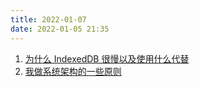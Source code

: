 ```yaml
---
title: 2022-01-07
date: 2022-01-05 21:35
---
```


1. [为什么 IndexedDB 很慢以及使用什么代替](https://rxdb.info/slow-indexeddb.html)
2. [我做系统架构的一些原则](https://coolshell.cn/articles/21672.html)